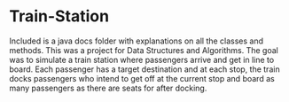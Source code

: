 # Train-Station

Included is a java docs folder with explanations on all the classes and methods.
This was a project for Data Structures and Algorithms.
The goal was to simulate a train station where passengers arrive and get in line to board.
Each passenger has a target destination and at each stop, the train docks passengers who
intend to get off at the current stop and board as many passengers as there are seats for after
docking.
